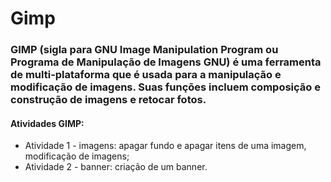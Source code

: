 # Gimp
### GIMP (sigla para GNU Image Manipulation Program ou Programa de Manipulação de Imagens GNU) é uma ferramenta de multi-plataforma que é usada para a manipulação e modificação de imagens. Suas funções incluem composição e construção de imagens e retocar fotos.


 #### Atividades GIMP:

* Atividade 1 - imagens: apagar fundo e apagar itens de uma imagem, modificação de imagens;
* Atividade 2 - banner: criação de um banner.
